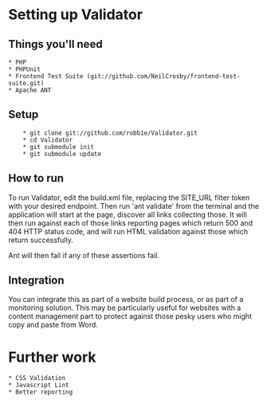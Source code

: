 # Setting up Validator

## Things you'll need

	* PHP
	* PHPUnit
	* Frontend Test Suite (git://github.com/NeilCrosby/frontend-test-suite.git)
	* Apache ANT

## Setup

        * git clone git://github.com/robb1e/Validator.git
        * cd Validator
        * git submodule init
        * git submodule update
	
## How to run

To run Validator, edit the build.xml file, replacing the SITE_URL filter token with your desired endpoint.  Then run 'ant validate' from the terminal and the application will start at the page, discover all links collecting those.  It will then run against each of those links reporting pages which return 500 and 404 HTTP status code, and will run HTML validation against those which return successfully.

Ant will then fail if any of these assertions fail.

## Integration

You can integrate this as part of a website build process, or as part of a monitoring solution.  This may be particularly useful for websites with a content management part to protect against those pesky users who might copy and paste from Word.

# Further work

	* CSS Validation
	* Javascript Lint
	* Better reporting
